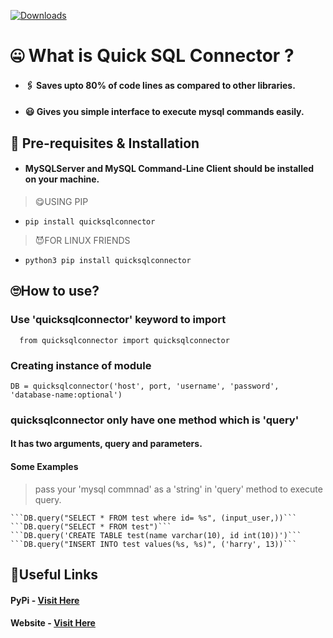 [![Downloads](https://static.pepy.tech/personalized-badge/quicksqlconnector?period=month&units=international_system&left_color=black&right_color=orange&left_text=Downloads%20per%20Month)](https://pepy.tech/project/quicksqlconnector)


# 🤐 What is Quick SQL Connector ?
* #### 🖇 Saves upto 80% of code lines as compared to other libraries.
* #### 😃 Gives you simple interface to execute mysql commands easily.

## 💽 Pre-requisites & Installation
* #### MySQLServer and MySQL Command-Line Client should be installed on your machine.


> 😋USING PIP

* ``` pip install quicksqlconnector ```

> 😈FOR LINUX FRIENDS

* ``` python3 pip install quicksqlconnector ```

## 🙄How to use?

### Use 'quicksqlconnector' keyword to import

```  from quicksqlconnector import quicksqlconnector```

  
### Creating instance of module

```DB = quicksqlconnector('host', port, 'username', 'password', 'database-name:optional')```


### quicksqlconnector only have one method which is 'query'
#### It has two arguments, query and parameters.

#### Some Examples

> pass your 'mysql commnad' as a 'string' in 'query' method to execute query.

    ```DB.query("SELECT * FROM test where id= %s", (input_user,))```
    ```DB.query("SELECT * FROM test")```
    ```DB.query('CREATE TABLE test(name varchar(10), id int(10))')```
    ```DB.query("INSERT INTO test values(%s, %s)", ('harry', 13))```

    
## 🔗Useful Links
#### PyPi - [Visit Here](https://pypi.org/project/quicksqlconnector/)
#### Website - [Visit Here](https://quicksqlconnector.web.app/)